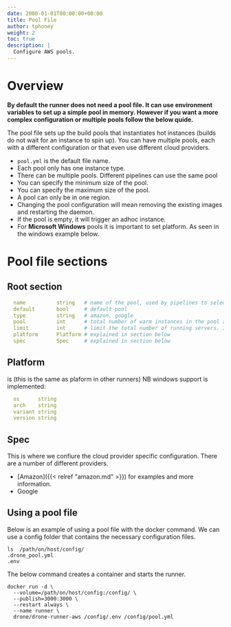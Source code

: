 ```yaml
---
date: 2000-01-01T00:00:00+00:00
title: Pool File
author: tphoney
weight: 2
toc: true
description: |
  Configure AWS pools.
---
```

# Overview

**By default the runner does not need a pool file. It can use environment variables to set up a simple pool in memory. However if you want a more complex configuration or multiple pools follow the below quide.**

The pool file sets up the build pools that instantiates hot instances (builds do not wait for an instance to spin up). You can have multiple pools, each with a different configuration or that even use different cloud providers.

+ `pool.yml` is the default file name.
+ Each pool only has one instance type.
+ There can be multiple pools. Different pipelines can use the same pool
+ You can specify the minimum size of the pool.
+ You can specify the maximum size of the pool.
+ A pool can only be in one region.
+ Changing the pool configuration will mean removing the existing images and restarting the daemon.
+ If the pool is empty, it will trigger an adhoc instance.
+ For **Microsoft Windows** pools it is important to set platform. As seen in the windows example below.

# Pool file sections

## Root section

```yaml
  name          string   # name of the pool, used by pipelines to select the pool
  default       bool     # default pool
  type          string   # amazon, google
  pool          int      # total number of warm instances in the pool at all times
  limit         int      # limit the total number of running servers. If exceeded block or error.
  platform      Platform # explained in section below
  spec          Spec     # explained in section below
```

## Platform

is (this is the same as plaform in other runners) NB windows support is implemented:

```yaml
  os      string
  arch    string
  variant string
  version string
```

## Spec

This is where we confiure the cloud provider specific configuration. There are a number of different providers.

+ [Amazon]({{< relref "amazon.md" >}}) for examples and more information.
+ Google

## Using a pool file

Below is an example of using a pool file with the docker command. We can use a config folder that contains the necessary configuration files.

```
ls  /path/on/host/config/
.drone_pool.yml
.env
```

The below command creates a container and starts the runner.

```
docker run -d \
  --volume=/path/on/host/config:/config/ \
  --publish=3000:3000 \
  --restart always \
  --name runner \
  drone/drone-runner-aws /config/.env /config/pool.yml
```

